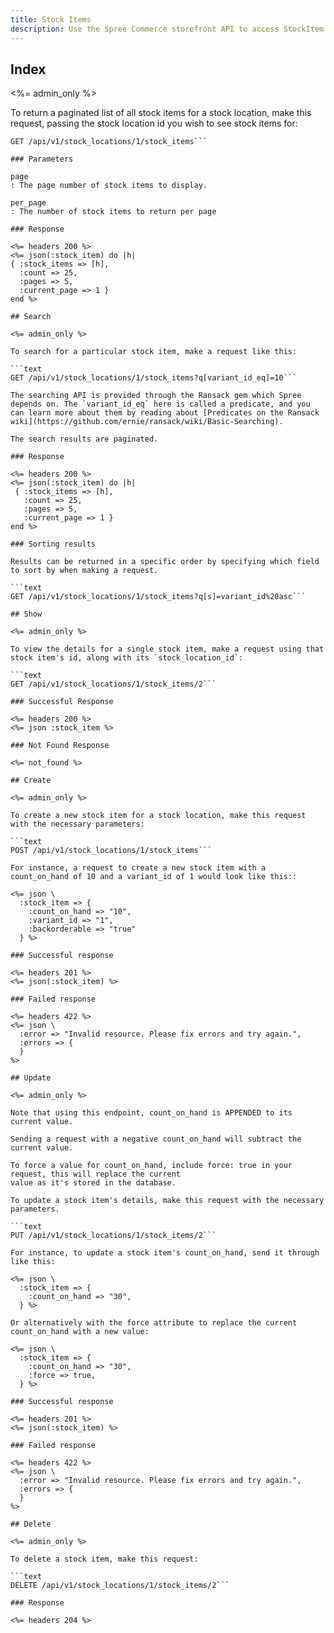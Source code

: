 ```yaml
---
title: Stock Items
description: Use the Spree Commerce storefront API to access StockItem data.
---
```


## Index

<%= admin_only %>

To return a paginated list of all stock items for a stock location, make this request, passing the stock location id you wish to see stock items for:

```text
GET /api/v1/stock_locations/1/stock_items```

### Parameters

page
: The page number of stock items to display.

per_page
: The number of stock items to return per page

### Response

<%= headers 200 %>
<%= json(:stock_item) do |h|
{ :stock_items => [h],
  :count => 25,
  :pages => 5,
  :current_page => 1 }
end %>

## Search

<%= admin_only %>

To search for a particular stock item, make a request like this:

```text
GET /api/v1/stock_locations/1/stock_items?q[variant_id_eq]=10```

The searching API is provided through the Ransack gem which Spree depends on. The `variant_id_eq` here is called a predicate, and you can learn more about them by reading about [Predicates on the Ransack wiki](https://github.com/ernie/ransack/wiki/Basic-Searching).

The search results are paginated.

### Response

<%= headers 200 %>
<%= json(:stock_item) do |h|
 { :stock_items => [h],
   :count => 25,
   :pages => 5,
   :current_page => 1 }
end %>

### Sorting results

Results can be returned in a specific order by specifying which field to sort by when making a request.

```text
GET /api/v1/stock_locations/1/stock_items?q[s]=variant_id%20asc```

## Show

<%= admin_only %>

To view the details for a single stock item, make a request using that stock item's id, along with its `stock_location_id`:

```text
GET /api/v1/stock_locations/1/stock_items/2```

### Successful Response

<%= headers 200 %>
<%= json :stock_item %>

### Not Found Response

<%= not_found %>

## Create

<%= admin_only %>

To create a new stock item for a stock location, make this request with the necessary parameters:

```text
POST /api/v1/stock_locations/1/stock_items```

For instance, a request to create a new stock item with a count_on_hand of 10 and a variant_id of 1 would look like this::

<%= json \
  :stock_item => {
    :count_on_hand => "10",
    :variant_id => "1",
    :backorderable => "true"
  } %>

### Successful response

<%= headers 201 %>
<%= json(:stock_item) %>

### Failed response

<%= headers 422 %>
<%= json \
  :error => "Invalid resource. Please fix errors and try again.",
  :errors => {
  }
%>

## Update

<%= admin_only %>

Note that using this endpoint, count_on_hand is APPENDED to its current value.

Sending a request with a negative count_on_hand will subtract the current value.

To force a value for count_on_hand, include force: true in your request, this will replace the current
value as it's stored in the database.

To update a stock item's details, make this request with the necessary parameters.

```text
PUT /api/v1/stock_locations/1/stock_items/2```

For instance, to update a stock item's count_on_hand, send it through like this:

<%= json \
  :stock_item => {
    :count_on_hand => "30",
  } %>

Or alternatively with the force attribute to replace the current count_on_hand with a new value:

<%= json \
  :stock_item => {
    :count_on_hand => "30",
    :force => true,
  } %>

### Successful response

<%= headers 201 %>
<%= json(:stock_item) %>

### Failed response

<%= headers 422 %>
<%= json \
  :error => "Invalid resource. Please fix errors and try again.",
  :errors => {
  }
%>

## Delete

<%= admin_only %>

To delete a stock item, make this request:

```text
DELETE /api/v1/stock_locations/1/stock_items/2```

### Response

<%= headers 204 %>
